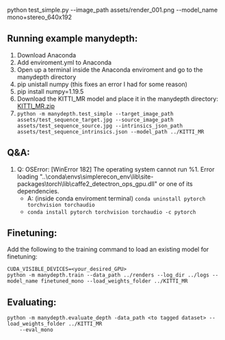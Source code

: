 python test_simple.py --image_path assets/render_001.png --model_name mono+stereo_640x192

## Running example manydepth:
1. Download Anaconda
2. Add enviroment.yml to Anaconda
3. Open up a terminal inside the Anaconda enviroment and go to the manydepth directory
4. pip unistall numpy (this fixes an error I had for some reason)
5. pip install numpy=1.19.5
6. Download the KITTI_MR model and place it in the manydepth directory: [KITTI_MR.zip](https://storage.googleapis.com/niantic-lon-static/research/manydepth/models/KITTI_MR.zip)
7. `python -m manydepth.test_simple --target_image_path assets/test_sequence_target.jpg --source_image_path assets/test_sequence_source.jpg --intrinsics_json_path assets/test_sequence_intrinsics.json --model_path ../KITTI_MR`


## Q&A:
1. Q: OSError: [WinError 182] The operating system cannot run %1. Error loading "..\conda\envs\simplerecon_env\lib\site-packages\torch\lib\caffe2_detectron_ops_gpu.dll" or one of its dependencies.
    - A: (inside conda enviroment terminal) `conda uninstall pytorch torchvision torchaudio`
    - `conda install pytorch torchvision torchaudio -c pytorch`


## Finetuning:
Add the following to the training command to load an existing model for finetuning:
```shell
CUDA_VISIBLE_DEVICES=<your_desired_GPU>
python -m manydepth.train --data_path ../renders --log_dir ../logs --model_name finetuned_mono --load_weights_folder ../KITTI_MR
```

## Evaluating:

```shell
python -m manydepth.evaluate_depth -data_path <to tagged dataset> --load_weights_folder ../KITTI_MR
    --eval_mono
```